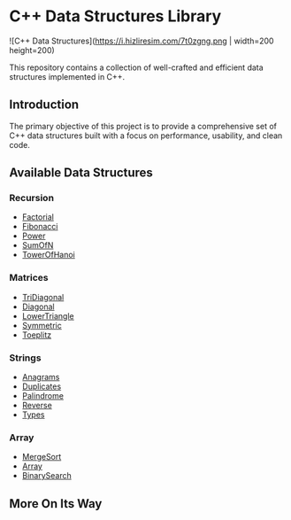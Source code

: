 # C++ Data Structures Library

![C++ Data Structures](https://i.hizliresim.com/7t0zgng.png | width=200 height=200)

This repository contains a collection of well-crafted and efficient data structures implemented in C++.

## Introduction

The primary objective of this project is to provide a comprehensive set of C++ data structures built with a focus on performance, usability, and clean code.

## Available Data Structures

### Recursion
- [Factorial](./Recursion/Factorial.h)
- [Fibonacci](.Recursion/Fibonacci.h)
- [Power](.Recursion/Power.h)
- [SumOfN](.Recursion/SumOfN.h)
- [TowerOfHanoi](Recursion\TowerOfHanoi.h)

### Matrices
- [TriDiagonal](./Matrices/TriDiagonal.h)
- [Diagonal](./Matrices/Diagonal.h)
- [LowerTriangle](./Matrices/LowerTriangle.h)
- [Symmetric](./Matrices/Symmetric.h)
- [Toeplitz](./Matrices/Toeplitz.h)

### Strings
- [Anagrams](./Strings/Anagrams.h)
- [Duplicates](./Strings/Duplicates.h)
- [Palindrome](./Strings/Palindrome.h)
- [Reverse](./Strings/Reverse.h)
- [Types](./Strings/Types.h)

### Array
- [MergeSort](./Array/MergeSort.h)
- [Array](./Array/Array.h)
- [BinarySearch](./Array/BinarySearch.h)

## More On Its Way
